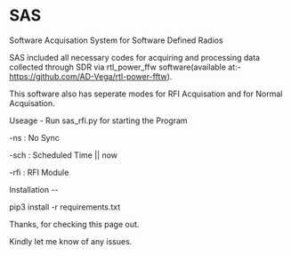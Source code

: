 # SAS

Software Acquisation System for Software Defined Radios

SAS included all necessary codes for acquiring and processing data collected through SDR via rtl_power_ffw software(available at:- https://github.com/AD-Vega/rtl-power-fftw).

This software also has seperate modes for RFI Acquisation and for Normal Acquisation.

Useage - Run sas_rfi.py for starting the Program

-ns : No Sync

-sch : Scheduled Time || now

-rfi : RFI Module

Installation --

pip3 install -r requirements.txt

Thanks, for checking this page out.

Kindly let me know of any issues.
